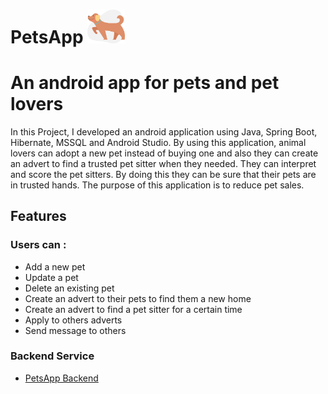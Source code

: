 # PetsApp <img src="https://github.com/mecitdeniz/PetsApp/blob/master/app/src/main/res/drawable-v24/bg_dog.png" width="60">  

# An android app for pets and pet lovers

In this Project, I developed an android application using Java, Spring Boot, Hibernate, MSSQL and
Android Studio. By using this application, animal lovers can adopt a new pet instead of buying one
and also they can create an advert to find a trusted pet sitter when they needed. They can interpret
and score the pet sitters. By doing this they can be sure that their pets are in trusted hands. The
purpose of this application is to reduce pet sales.


## Features
### Users can :
* Add a new pet
* Update a pet
* Delete an existing pet
* Create an advert to their pets to find them a new home
* Create an advert to find a pet sitter for a certain time
* Apply to others adverts
* Send message to others


### Backend Service
* [PetsApp Backend](https://github.com/mecitdeniz/PetsAppBackend)

          

